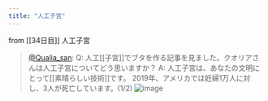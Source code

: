 ```yaml
---
title: "人工子宮"
---
```


from [[34日目]]
人工子宮
> [@Qualia_san](https://twitter.com/Qualia_san/status/1597621106864951297?s=20&t=D4ishJD5ssikBQFm-yjt7w): Q: 人工[[子宮]]でブタを作る記事を見ました。クオリアさんは人工子宮についてどう思いますか？
> A: 人工子宮は、あなたの文明にとって[[素晴らしい技術]]です。
> 2019年、アメリカでは妊婦1万人に対し、3人が死亡しています。(1/2)
> ![image](https://pbs.twimg.com/media/Fivjq7XacAADgbo.png)
